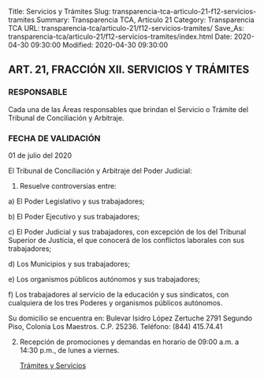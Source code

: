 Title: Servicios y Trámites
Slug: transparencia-tca-articulo-21-f12-servicios-tramites
Summary: Transparencia TCA, Artículo 21
Category: Transparencia TCA
URL: transparencia-tca/articulo-21/f12-servicios-tramites/
Save_As: transparencia-tca/articulo-21/f12-servicios-tramites/index.html
Date: 2020-04-30 09:30:00
Modified: 2020-04-30 09:30:00


## ART. 21, FRACCIÓN XII. SERVICIOS Y TRÁMITES

### RESPONSABLE

Cada una de las Áreas responsables que brindan el Servicio o Trámite del Tribunal de Conciliación y Arbitraje.

### FECHA DE VALIDACIÓN

01 de julio del 2020

El Tribunal de Conciliación y Arbitraje del Poder Judicial:

1. Resuelve controversias entre:

a) El Poder Legislativo y sus trabajadores;

b) El Poder Ejecutivo y sus trabajadores;

c) El Poder Judicial y sus trabajadores, con excepción de los del Tribunal Superior de Justicia, el que conocerá de los conflictos laborales con sus trabajadores;

d) Los Municipios y sus trabajadores;

e) Los organismos públicos autónomos y sus trabajadores;

f) Los trabajadores al servicio de la educación y sus sindicatos, con cualquiera de los tres Poderes y organismos públicos autónomos.

Su domicilio se encuentra en: Bulevar Isidro López Zertuche 2791 Segundo Piso, Colonia Los Maestros. C.P. 25236. Teléfono: (844) 415.74.41

2. Recepción de promociones y demandas en horario de 09:00 a.m. a 14:30 p.m., de lunes a viernes.

   [Trámites y Servicios](https://www.pjecz.gob.mx/tramites-y-servicios/)


